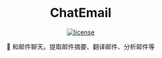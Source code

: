 <div align="center">
  
<h1 align="center">ChatEmail</h1>

[![license](https://img.shields.io/github/license/modelscope/modelscope.svg)](https://github.com/kongpf8848/ChatEmail/blob/master/LICENSE)

🚀 和邮件聊天。提取邮件摘要、翻译邮件、分析邮件等

</div>